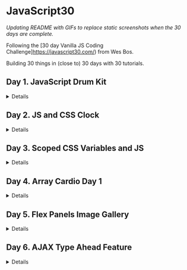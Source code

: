 # JavaScript30

_Updating README with GIFs to replace static screenshots when the 30 days are complete._

Following the [30 day Vanilla JS Coding Challenge]https://javascript30.com/) from Wes Bos.

Building 30 things in (close to) 30 days with 30 tutorials.

## Day 1. JavaScript Drum Kit

<details>A keyboard drum kit that plays sounds and changes the styling of elements based on what key is pressed.

![JS Drum Kit](./Screenshots/JSDrumKit.png)</details>

## Day 2. JS and CSS Clock

<details>A clock built with CSS that moves the hands using JavaScript Date methods.

![JS and CSS Clock](./Screenshots/Clock.png)</details>

## Day 3. Scoped CSS Variables and JS

<details>CSS Variable Updater using sliders and a color picker.

![Scoped CSS Variables and JS](./Screenshots/CSSVariables.png)</details>

## Day 4. Array Cardio Day 1

<details>Working our brain muscles with array methods.

#### 1. Filter the list of inventors for those who were born in the 1500's.

![Problem 1: Array.prototype.filter()](./Screenshots/Day4Challenge1.png)

#### 2. Give us an array of the inventors' first and last names. (Looked gross in VS Code debug console, ran in web console)

![Problem 2: Array.prototype.map()](./Screenshots/Day4Challenge2.png)

#### 3. Sort the inventors by birthdate, oldest to youngest.

![Problem 3: Array.prototype.sort()](./Screenshots/Day4Challenge3.png)

#### 4. How many years did all the inventors live all together?

Instead of including a screenshot, I thought I would just explain this BECAUSE this problem only returns a single line. The reduce method loops over our array of inventors and subtracts the year they passed from the year they were born. It then adds that to a running total (starting at 0) until we reach the total years lived by all inventors (861 years).

#### 5. Sort the inventors by years lived.

![Problem 5: Array.prototype.sort() (again)](./Screenshots/Day4Challenge5.png)

#### 6. Create a list of boulevards in Paris that contain 'de' anywhere in the name.

**This problem warrants more description.**

1. Used the dev tools to grab the class of the element containing the list of boulevards in Paris in order to loop over them.
2. Grabbed the links within the element so that our code could read them.
3. Convert the list provided from a NodeList to an Array, because we're practicing with the map/filter methods, and not using the forEach that is available to NodeLists through the browser API. A brief explanation of the [differences between NodeLists and Arrays](https://gomakethings.com/nodelists-vs-arrays/).
4. Loop over the list of links and pull only the names of boulevards from the elements.
5. Filter through the list and only return boulevards with 'de' in them.

![Problem 6: Combine Map & Filter](./Screenshots/Day4Challenge6.png)

#### 7. Sort the people alphabetically by last name.

![Problem 7: Array.prototype.sort() (yet again)](./Screenshots/Day4Challenge7.png)

#### 8. Sum up the instances of repeated items in an array.

This problem really just loops over the array and adds each instance to an object with the key value pairs being "vehicle: # of times in array". The result: { car: 5, truck: 3, bike: 2, walk: 2, van: 2}

</details>

## Day 5. Flex Panels Image Gallery

<details>An image gallery built using flexbox display properties/CSS animations, manipulated with JS.

![Flex Panels Image Gallery](./Screenshots/FlexGallery.png)</details>

## Day 6. AJAX Type Ahead Feature

<details>A predictive text feature that matches a city or state that you type in and provides population information.

![AJAX Type Ahead](./Screenshots/TypeAhead.png)</details>
